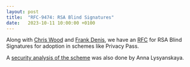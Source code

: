 ```yaml
---
layout: post
title:  "RFC-9474: RSA Blind Signatures" 
date:   2023-10-11 10:00:00 +0100
---
```


Along with [Chris Wood](https://chris-wood.github.io) and [Frank Denis](https://00f.net), we have an [RFC](https://datatracker.ietf.org/doc/rfc9474/) for RSA Blind Signatures for adoption in schemes like Privacy Pass.

A [security analysis of the scheme](https://eprint.iacr.org/2022/895) was also done by Anna Lysyanskaya.